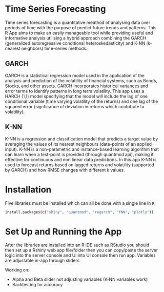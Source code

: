 # Time Series Forecasting
Time series forecasting is a quantitative meathod of analysing data over periods of time with the purpose of predict future trends and patterns.  This R App aims to make an easily manageable tool while providing useful and informative analysis utilising a hybrid approach combining the GARCH (generalized autoregressive conditional heteroskedasticity) and K-NN (k-nearest neighbors) time-series methods.

## GARCH
GARCH is a statistical regression model used in the application of the analysis and prediction of the volatility of financial systems, such as Bonds, Stocks, and other assets. GARCH incorporates historical variances and error terms to identify patterns in long term volatility. This app uses a HARCH (1,1) model specifying that the model will include the lag of one conditional variable (time varying volatility of the returns) and one lag of the squared error (signficance of deviation in returns which contribute to volatility).


## K-NN 
K-NN is a regression and classification model that predicts a target value by averaging the values of its nearest neighbours (data-points of an applied input). K-NN is a non-parametric and instance-based learning algorithm that can learn when a test-point is provided (through quantmod api), making it effective for continuous and non linear data predictions. In this app K-NN is used to forecast returns based on lagged returns and volatility (supported by GARCH) and how RMSE changes with different k values.


# Installation
Five libraries must be installed which can all be done with a single line in `R`:

```bash
install.packages(c("shiny", "quantmod", "rugarch", "FNN", "plotly"))
```

# Set Up and Running the App

After the libraries are installed into an R IDE such as RStudio you should then set up a Rshiny web app file/folder then you can copy/paste the server logic into the server console and UI into UI console then run app. Variables are adjustable in-app through sliders.



Working on: 
- Alpha and Beta slider not adjusting variables (K-NN variables work)
- Backtesting for accuracy
